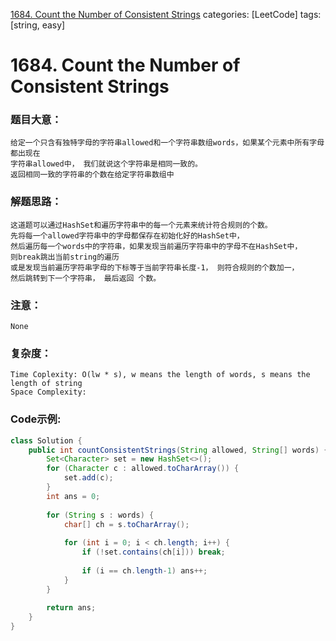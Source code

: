 [1684. Count the Number of Consistent Strings](https://leetcode.com/problems/count-the-number-of-consistent-strings/)
categories: [LeetCode]
tags: [string, easy] 
# <span id="1684">1684. Count the Number of Consistent Strings</span>
### 题目大意：
    给定一个只含有独特字母的字符串allowed和一个字符串数组words，如果某个元素中所有字母都出现在
    字符串allowed中， 我们就说这个字符串是相同一致的。
    返回相同一致的字符串的个数在给定字符串数组中
### 解题思路：
    这道题可以通过HashSet和遍历字符串中的每一个元素来统计符合规则的个数。
    先将每一个allowed字符串中的字母都保存在初始化好的HashSet中， 
    然后遍历每一个words中的字符串，如果发现当前遍历字符串中的字母不在HashSet中， 
    则break跳出当前string的遍历
    或是发现当前遍历字符串字母的下标等于当前字符串长度-1， 则符合规则的个数加一，
    然后跳转到下一个字符串， 最后返回 个数。
### 注意：
    None
### 复杂度：
    Time Coplexity: O(lw * s), w means the length of words, s means the length of string
    Space Complexity: 
### Code示例:
```Java
class Solution {
    public int countConsistentStrings(String allowed, String[] words) {
        Set<Character> set = new HashSet<>();
        for (Character c : allowed.toCharArray()) {
            set.add(c);
        }
        int ans = 0;
        
        for (String s : words) {
            char[] ch = s.toCharArray();
            
            for (int i = 0; i < ch.length; i++) {
                if (!set.contains(ch[i])) break;
                
                if (i == ch.length-1) ans++;
            }
        }
        
        return ans;
    }
}
```
